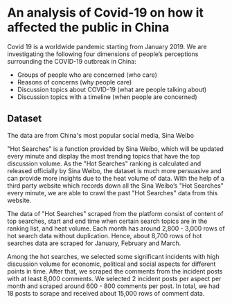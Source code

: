 # An analysis of Covid-19 on how it affected the public in China

Covid 19 is a worldwide pandemic starting from January 2019. 
We are investigating the following four dimensions of people’s
perceptions surrounding the COVID-19 outbreak in China:
- Groups of people who are concerned (who care)
- Reasons of concerns (why people care)
- Discussion topics about COVID-19 (what are people talking about)
- Discussion topics with a timeline (when people are concerned)

## Dataset
The data are from China's most popular social media, Sina Weibo

"Hot Searches" is a function provided by Sina Weibo, which will be updated every minute and display the most trending topics that have the top discussion volume. As the "Hot Searches" ranking is calculated and released officially by Sina Weibo, the dataset is much more persuasive and can provide more insights due to the heat volume of data. With the help of a third party website which records down all the Sina Weibo’s "Hot Searches" every minute, we are able to crawl the past "Hot Searches" data from this website.

The data of "Hot Searches" scraped from the platform consist of content of top searches, start and end time when certain search topics are in the ranking list, and heat volume. Each month has around 2,800 - 3,000 rows of hot search data without duplication. Hence, about 8,700 rows of hot searches data are scraped for January, February and March.

Among the hot searches, we selected some significant incidents with high discussion volume for economic, political and social aspects for different points in time. After that, we scraped the comments from the incident posts with at least 8,000 comments. We selected 2 incident posts per aspect per month and scraped around 600 - 800 comments per post. In total, we had 18 posts to scrape and received about 15,000 rows of comment data.
